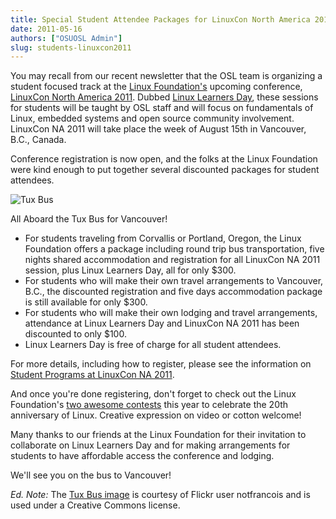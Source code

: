 ```yaml
---
title: Special Student Attendee Packages for LinuxCon North America 2011
date: 2011-05-16
authors: ["OSUOSL Admin"]
slug: students-linuxcon2011
---
```


You may recall from our recent newsletter that the OSL team is organizing a
student focused track at the [Linux Foundation's](http://www.linuxfoundation.org/) upcoming conference,
[LinuxCon North America 2011](http://events.linuxfoundation.org/events/linuxcon). Dubbed [Linux Learners Day](http://events.linuxfoundation.org/events/linuxcon/student-program), these sessions for
students will be taught by OSL staff and will focus on fundamentals of Linux,
embedded systems and open source community involvement. LinuxCon NA 2011 will
take place the week of August 15th in Vancouver, B.C., Canada.

Conference registration is now open, and the folks at the Linux Foundation were
kind enough to put together several discounted packages for student attendees.

![Tux Bus](/images/tux_bus.jpg#center)

   All Aboard the Tux Bus for Vancouver!

* For students traveling from Corvallis or Portland, Oregon, the Linux
  Foundation offers a package including round trip bus transportation, five
  nights shared accommodation and registration for all LinuxCon NA 2011 session,
  plus Linux Learners Day, all for only $300.
* For students who will make their own travel arrangements to Vancouver, B.C.,
  the discounted registration and five days accommodation package is still
  available for only $300.
* For students who will make their own lodging and travel arrangements,
  attendance at Linux Learners Day and LinuxCon NA 2011 has been discounted to
  only $100.
* Linux Learners Day is free of charge for all student attendees.

For more details, including how to register, please see the information on
[Student Programs at LinuxCon NA 2011](http://events.linuxfoundation.org/events/linuxcon/student-program).

And once you're done registering, don't forget to check out the Linux
Foundation's [two awesome contests](http://on.fb.me/irv4tf) this year to celebrate the 20th anniversary
of Linux. Creative expression on video or cotton welcome!

Many thanks to our friends at the Linux Foundation for their invitation to
collaborate on Linux Learners Day and for making arrangements for students to
have affordable access the conference and lodging.

We'll see you on the bus to Vancouver!

*Ed. Note:* The [Tux Bus image](http://www.flickr.com/photos/frenchy/272476420/) is courtesy of Flickr user notfrancois and is
used under a Creative Commons license.
